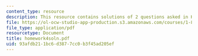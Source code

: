 ```yaml
---
content_type: resource
description: This resource contains solutions of 2 questions asked in Homework 4.
file: https://ol-ocw-studio-app-production.s3.amazonaws.com/courses/1-85-water-and-wastewater-treatment-engineering-spring-2006/93afdb211bc6d3877cc0b3f45ad205ef_homework4soln.pdf
file_type: application/pdf
resourcetype: Document
title: homework4soln.pdf
uid: 93afdb21-1bc6-d387-7cc0-b3f45ad205ef
---
```

